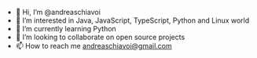 - 👋 Hi, I’m @andreaschiavoi
- 👀 I’m interested in Java, JavaScript, TypeScript, Python and Linux world
- 🌱 I’m currently learning Python
- 💞️ I’m looking to collaborate on open source projects
- 📫 How to reach me andreaschiavoi@gmail.com

<!---
andreaschiavoi/andreaschiavoi is a ✨ special ✨ repository because its `README.md` (this file) appears on your GitHub profile.
You can click the Preview link to take a look at your changes.
--->
